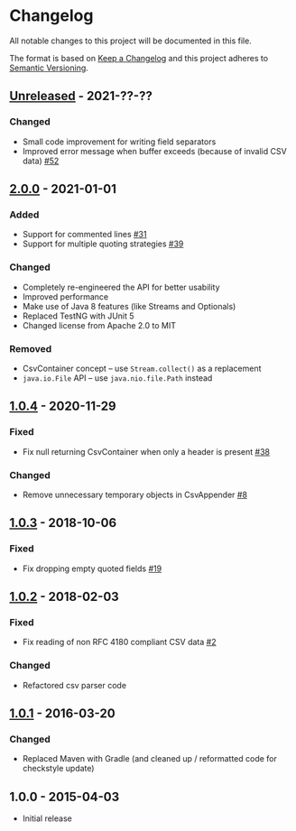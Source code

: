 # Changelog
All notable changes to this project will be documented in this file.

The format is based on [Keep a Changelog](https://keepachangelog.com/en/1.0.0/)
and this project adheres to [Semantic Versioning](https://semver.org/spec/v2.0.0.html).

## [Unreleased] - 2021-??-??
### Changed
- Small code improvement for writing field separators
- Improved error message when buffer exceeds (because of invalid CSV data) [\#52](https://github.com/osiegmar/FastCSV/issues/52)

## [2.0.0] - 2021-01-01
### Added
- Support for commented lines [\#31](https://github.com/osiegmar/FastCSV/issues/31)
- Support for multiple quoting strategies [\#39](https://github.com/osiegmar/FastCSV/issues/39)

### Changed
- Completely re-engineered the API for better usability
- Improved performance
- Make use of Java 8 features (like Streams and Optionals)
- Replaced TestNG with JUnit 5
- Changed license from Apache 2.0 to MIT

### Removed
- CsvContainer concept – use `Stream.collect()` as a replacement
- `java.io.File` API – use `java.nio.file.Path` instead

## [1.0.4] - 2020-11-29
### Fixed
- Fix null returning CsvContainer when only a header is present [\#38](https://github.com/osiegmar/FastCSV/issues/38)

### Changed
- Remove unnecessary temporary objects in CsvAppender [\#8](https://github.com/osiegmar/FastCSV/issues/8)

## [1.0.3] - 2018-10-06
### Fixed
- Fix dropping empty quoted fields [\#19](https://github.com/osiegmar/FastCSV/issues/19)

## [1.0.2] - 2018-02-03
### Fixed
- Fix reading of non RFC 4180 compliant CSV data [\#2](https://github.com/osiegmar/FastCSV/issues/2)

### Changed
- Refactored csv parser code

## [1.0.1] - 2016-03-20
### Changed
- Replaced Maven with Gradle (and cleaned up / reformatted code for checkstyle update)

## 1.0.0 - 2015-04-03

- Initial release

[Unreleased]: https://github.com/osiegmar/FastCSV/compare/v2.0.0...develop
[2.0.0]: https://github.com/osiegmar/FastCSV/compare/v1.0.4...v2.0.0
[1.0.4]: https://github.com/osiegmar/FastCSV/compare/v1.0.3...v1.0.4
[1.0.3]: https://github.com/osiegmar/FastCSV/compare/v1.0.2...v1.0.3
[1.0.2]: https://github.com/osiegmar/FastCSV/compare/v1.0.1...v1.0.2
[1.0.1]: https://github.com/osiegmar/FastCSV/compare/v1.0.0...v1.0.1
